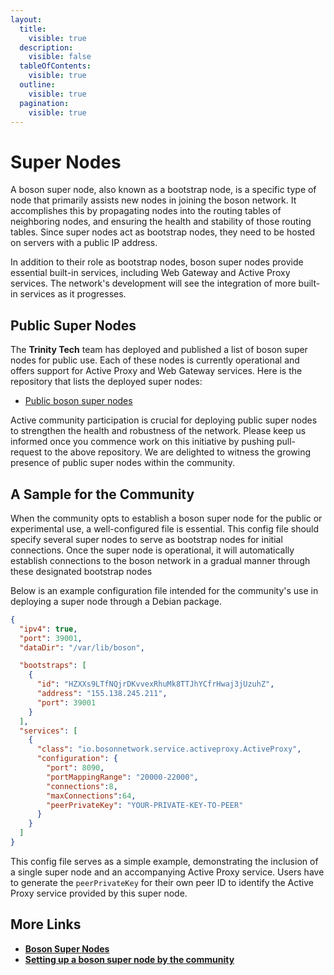```yaml
---
layout:
  title:
    visible: true
  description:
    visible: false
  tableOfContents:
    visible: true
  outline:
    visible: true
  pagination:
    visible: true
---
```


# Super Nodes

A boson super node, also known as a bootstrap node, is a specific type of node that primarily assists new nodes in joining the boson network. It accomplishes this by propagating nodes into the routing tables of neighboring nodes, and ensuring the health and stability of those routing tables. Since super nodes act as bootstrap nodes, they need to be hosted on servers with a public IP address.

In addition to their role as bootstrap nodes, boson super nodes provide essential built-in services, including Web Gateway and Active Proxy services. The network's development will see the integration of more built-in services as it progresses.

## Public Super Nodes

The **Trinity Tech** team has deployed and published a list of boson super nodes for public use. Each of these nodes is currently operational and offers support for Active Proxy and Web Gateway services. Here is the repository that lists the deployed super nodes:

* [Public boson super nodes](https://github.com/bosonnetwork/public-super-nodes/blob/master/public-super-nodes.json)

Active community participation is crucial for deploying public super nodes to strengthen the health and robustness of the network. Please keep us informed once you commence work on this initiative by pushing pull-request to the above repository. We are delighted to witness the growing presence of public super nodes within the community.

## A Sample for the Community

When the community opts to establish a boson super node for the public or experimental use, a well-configured file is essential. This config file should specify several super nodes to serve as bootstrap nodes for initial connections. Once the super node is operational, it will automatically establish connections to the boson network in a gradual manner through these designated bootstrap nodes

Below is an example configuration file intended for the community's use in deploying a super node through a Debian package.

```json
{
  "ipv4": true,
  "port": 39001,
  "dataDir": "/var/lib/boson",

  "bootstraps": [
    {
      "id": "HZXXs9LTfNQjrDKvvexRhuMk8TTJhYCfrHwaj3jUzuhZ",
      "address": "155.138.245.211",
      "port": 39001
    }
  ],
  "services": [
    {
      "class": "io.bosonnetwork.service.activeproxy.ActiveProxy",
      "configuration": {
        "port": 8090,
        "portMappingRange": "20000-22000",
        "connections":8,
        "maxConnections":64,
        "peerPrivateKey": "YOUR-PRIVATE-KEY-TO-PEER"
      } 
    }
  ]  
}
```

This config file serves as a simple example, demonstrating the inclusion of a single super  node and an accompanying Active Proxy service. Users have to generate the `peerPrivateKey` for their own peer ID to identify the Active Proxy service provided by this super node.

## More Links

* [**Boson Super Nodes**](../getting-started/boson-protocol/nodes.md#super-node-boson)
* [**Setting up a boson super node by the community**](broken-reference/)
